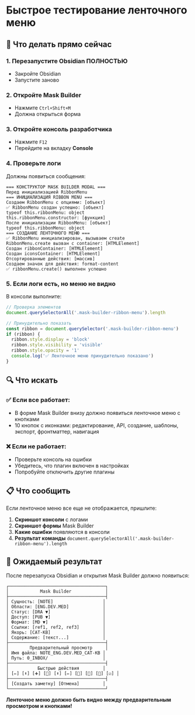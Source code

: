 # Быстрое тестирование ленточного меню

## 🚀 Что делать прямо сейчас

### 1. Перезапустите Obsidian ПОЛНОСТЬЮ
- Закройте Obsidian
- Запустите заново

### 2. Откройте Mask Builder
- Нажмите `Ctrl+Shift+M`
- Должна открыться форма

### 3. Откройте консоль разработчика
- Нажмите `F12`
- Перейдите на вкладку **Console**

### 4. Проверьте логи
Должны появиться сообщения:

```
=== КОНСТРУКТОР MASK BUILDER MODAL ===
Перед инициализацией RibbonMenu
=== ИНИЦИАЛИЗАЦИЯ RIBBON MENU ===
Создаем RibbonMenu с опциями: [объект]
✅ RibbonMenu создан успешно: [объект]
typeof this.ribbonMenu: object
this.ribbonMenu.constructor: [функция]
После инициализации RibbonMenu: [объект]
typeof this.ribbonMenu: object
=== СОЗДАНИЕ ЛЕНТОЧНОГО МЕНЮ ===
✅ RibbonMenu инициализирован, вызываем create
RibbonMenu.create вызван с container: [HTMLElement]
Создан ribbonContainer: [HTMLElement]
Создан iconsContainer: [HTMLElement]
Отсортированные действия: [массив]
Создаем значок для действия: format-content
✅ ribbonMenu.create() выполнен успешно
```

### 5. Если логи есть, но меню не видно
В консоли выполните:

```javascript
// Проверка элементов
document.querySelectorAll('.mask-builder-ribbon-menu').length

// Принудительно показать
const ribbon = document.querySelector('.mask-builder-ribbon-menu')
if (ribbon) {
  ribbon.style.display = 'block'
  ribbon.style.visibility = 'visible'
  ribbon.style.opacity = '1'
  console.log('✅ Ленточное меню принудительно показано')
}
```

## 🔍 Что искать

### ✅ Если все работает:
- В форме Mask Builder внизу должно появиться ленточное меню с кнопками
- 10 кнопок с иконками: редактирование, API, создание, шаблоны, экспорт, фронтматтер, навигация

### ❌ Если не работает:
- Проверьте консоль на ошибки
- Убедитесь, что плагин включен в настройках
- Попробуйте отключить другие плагины

## 📋 Что сообщить

Если ленточное меню все еще не отображается, пришлите:

1. **Скриншот консоли** с логами
2. **Скриншот формы** Mask Builder
3. **Какие ошибки** появляются в консоли
4. **Результат команды** `document.querySelectorAll('.mask-builder-ribbon-menu').length`

## 🎯 Ожидаемый результат

После перезапуска Obsidian и открытия Mask Builder должно появиться:

```
┌─────────────────────────────────────┐
│            Mask Builder             │
├─────────────────────────────────────┤
│ Сущность: [NOTE]                   │
│ Области: [ENG.DEV.MED]             │
│ Статус: [DRA ▼]                    │
│ Доступ: [PUB ▼]                    │
│ Формат: [MD ▼]                     │
│ Ссылки: [ref1, ref2, ref3]         │
│ Якорь: [CAT-KB]                    │
│ Содержание: [текст...]             │
├─────────────────────────────────────┤
│        Предварительный просмотр     │
│ Имя файла: NOTE_ENG.DEV.MED_CAT-KB │
│ Путь: 0_INBOX/                     │
├─────────────────────────────────────┤
│           Быстрые действия         │
│ [✏️] [⬆️] [➕] [💾] [⬇️] [✏️] [📄] [📖] [📁] [☑️] │
├─────────────────────────────────────┤
│ [Создать заметку] [Отмена]         │
└─────────────────────────────────────┘
```

**Ленточное меню должно быть видно между предварительным просмотром и кнопками!**
